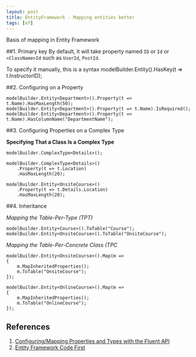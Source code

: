 ```yaml
---
layout: post
title: EntityFramework - Mapping entities better
tags: [ef]
---
```


Basis of mapping in Entity Framework

##1. Primary key
By default, it will take property named `ID` or `Id` or `<ClassName>Id` such as `UserId`, `PostId`.

To specify it manually, this is a syntax
modelBuilder.Entity<OfficeAssignment>().HasKey(t => t.InstructorID);

##2. Configuring on a Property

```
modelBuilder.Entity<Department>().Property(t => t.Name).HasMaxLength(50);
modelBuilder.Entity<Department>().Property(t => t.Name).IsRequired();
modelBuilder.Entity<Department>().Property(t => t.Name).HasColumnName("DepartmentName");
```

##3. Configuring Properties on a Complex Type

**Specifying That a Class Is a Complex Type**
```
modelBuilder.ComplexType<Details>();
```

```
modelBuilder.ComplexType<Details>() 
    .Property(t => t.Location) 
    .HasMaxLength(20);

modelBuilder.Entity<OnsiteCourse>() 
    .Property(t => t.Details.Location) 
    .HasMaxLength(20);
```

##4. Inheritance

*Mapping the Table-Per-Type (TPT)*

```
modelBuilder.Entity<Course>().ToTable("Course");  
modelBuilder.Entity<OnsiteCourse>().ToTable("OnsiteCourse");
```

*Mapping the Table-Per-Concrete Class (TPC*

```
modelBuilder.Entity<OnsiteCourse>().Map(m => 
{ 
    m.MapInheritedProperties(); 
    m.ToTable("OnsiteCourse"); 
}); 
 
modelBuilder.Entity<OnlineCourse>().Map(m => 
{ 
    m.MapInheritedProperties(); 
    m.ToTable("OnlineCourse"); 
});
```


## References
1. [Configuring/Mapping Properties and Types with the Fluent API][1]
2. [Entity Framework Code First][2]

[1]: https://msdn.microsoft.com/en-us/data/jj591617.aspx
[2]: http://www.codeproject.com/Tips/661053/Entity-Framework-Code-First-Map